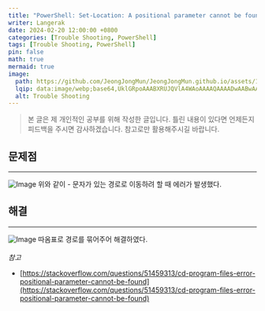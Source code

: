 ```yaml
---
title: "PowerShell: Set-Location: A positional parameter cannot be found that accepts argument '-'"
writer: Langerak
date: 2024-02-20 12:00:00 +0800
categories: [Trouble Shooting, PowerShell]
tags: [Trouble Shooting, PowerShell]
pin: false
math: true
mermaid: true
image:
  path: https://github.com/JeongJongMun/JeongJongMun.github.io/assets/101979073/9b2e2cd0-1ce7-4984-91c7-1563e1e9404b
  lqip: data:image/webp;base64,UklGRpoAAABXRUJQVlA4WAoAAAAQAAAADwAABwAAQUxQSDIAAAARL0AmbZurmr57yyIiqE8oiG0bejIYEQTgqiDA9vqnsUSI6H+oAERp2HZ65qP/VIAWAFZQOCBCAAAA8AEAnQEqEAAIAAVAfCWkAALp8sF8rgRgAP7o9FDvMCkMde9PK7euH5M1m6VWoDXf2FkP3BqV0ZYbO6NA/VFIAAAA
  alt: Trouble Shooting
---
```


> 본 글은 제 개인적인 공부를 위해 작성한 글입니다. 틀린 내용이 있다면 언제든지 피드백을 주시면 감사하겠습니다. 참고로만 활용해주시길 바랍니다.


## 문제점

---

![Image](https://github.com/JeongJongMun/JeongJongMun.github.io/assets/101979073/2b9d1b0c-4c04-44b2-a368-7f38fe48dbc9)
위와 같이 - 문자가 있는 경로로 이동하려 할 때 에러가 발생했다.

## 해결

---

![Image](https://github.com/JeongJongMun/JeongJongMun.github.io/assets/101979073/3d287c26-7ee3-458e-ad95-7e46e1eefbed)
따옴표로 경로를 묶어주어 해결하였다.
<br/> <br/>
*참고*
- [https://stackoverflow.com/questions/51459313/cd-program-files-error-positional-parameter-cannot-be-found](https://stackoverflow.com/questions/51459313/cd-program-files-error-positional-parameter-cannot-be-found)